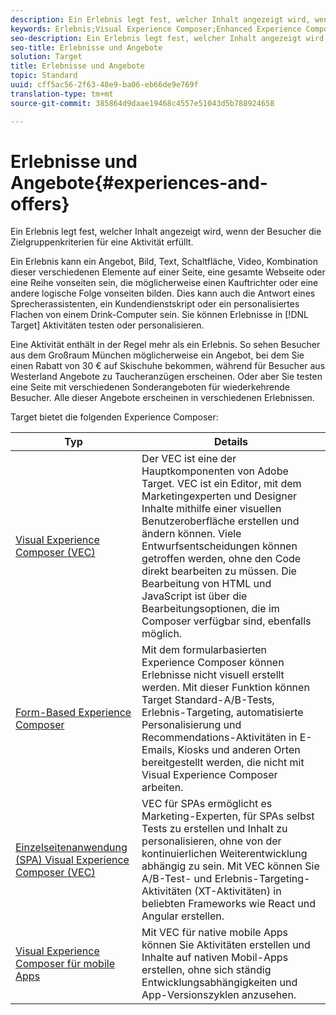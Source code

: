 ```yaml
---
description: Ein Erlebnis legt fest, welcher Inhalt angezeigt wird, wenn der Besucher die Zielgruppenkriterien für eine Aktivität erfüllt.
keywords: Erlebnis;Visual Experience Composer;Enhanced Experience Composer;Form Based Experience Composer;Form Composer;Visual Composer;Experience Composer;gemischte Inhalte;iFrame;iFrame-Busting;iFrame brechen;X-Frame-Options;X-Frame-Options;Cross Origin;Probleme mit Cross Origin;Authentifizierungs-Arbeitsablauf;IP-Blacklist;IP-Whitelist
seo-description: Ein Erlebnis legt fest, welcher Inhalt angezeigt wird, wenn der Besucher die Zielgruppenkriterien für eine Aktivität erfüllt.
seo-title: Erlebnisse und Angebote
solution: Target
title: Erlebnisse und Angebote
topic: Standard
uuid: cff5ac56-2f63-48e9-ba06-eb66de9e769f
translation-type: tm+mt
source-git-commit: 385864d9daae19468c4557e51043d5b788924658

---
```



# Erlebnisse und Angebote{#experiences-and-offers}

Ein Erlebnis legt fest, welcher Inhalt angezeigt wird, wenn der Besucher die Zielgruppenkriterien für eine Aktivität erfüllt.

Ein Erlebnis kann ein Angebot, Bild, Text, Schaltfläche, Video, Kombination dieser verschiedenen Elemente auf einer Seite, eine gesamte Webseite oder eine Reihe vonseiten sein, die möglicherweise einen Kauftrichter oder eine andere logische Folge vonseiten bilden. Dies kann auch die Antwort eines Sprecherassistenten, ein Kundendienstskript oder ein personalisiertes Flachen von einem Drink-Computer sein. Sie können Erlebnisse in [!DNL Target] Aktivitäten testen oder personalisieren.

Eine Aktivität enthält in der Regel mehr als ein Erlebnis. So sehen Besucher aus dem Großraum München möglicherweise ein Angebot, bei dem Sie einen Rabatt von 30 € auf Skischuhe bekommen, während für Besucher aus Westerland Angebote zu Taucheranzügen erscheinen. Oder aber Sie testen eine Seite mit verschiedenen Sonderangeboten für wiederkehrende Besucher. Alle dieser Angebote erscheinen in verschiedenen Erlebnissen.

Target bietet die folgenden Experience Composer:

| Typ | Details |
| --- | --- |
| [Visual Experience Composer (VEC)](../c-experiences/c-visual-experience-composer/visual-experience-composer.md#concept_CF63320EB8924B2F9BDA3C72256DCE50) | Der VEC ist eine der Hauptkomponenten von Adobe Target. VEC ist ein Editor, mit dem Marketingexperten und Designer Inhalte mithilfe einer visuellen Benutzeroberfläche erstellen und ändern können. Viele Entwurfsentscheidungen können getroffen werden, ohne den Code direkt bearbeiten zu müssen. Die Bearbeitung von HTML und JavaScript ist über die Bearbeitungsoptionen, die im Composer verfügbar sind, ebenfalls möglich. |
| [Form-Based Experience Composer](../c-experiences/form-experience-composer.md#task_FAC842A6535045B68B4C1AD3E657E56E) | Mit dem formularbasierten Experience Composer können Erlebnisse nicht visuell erstellt werden. Mit dieser Funktion können Target Standard-A/B-Tests, Erlebnis-Targeting, automatisierte Personalisierung und Recommendations-Aktivitäten in E-Emails, Kiosks und anderen Orten bereitgestellt werden, die nicht mit Visual Experience Composer arbeiten. |
| [Einzelseitenanwendung (SPA) Visual Experience Composer (VEC)](/help/c-experiences/spa-visual-experience-composer.md) | VEC für SPAs ermöglicht es Marketing-Experten, für SPAs selbst Tests zu erstellen und Inhalt zu personalisieren, ohne von der kontinuierlichen Weiterentwicklung abhängig zu sein. Mit VEC können Sie A/B-Test- und Erlebnis-Targeting-Aktivitäten (XT-Aktivitäten) in beliebten Frameworks wie React und Angular erstellen. |
| [Visual Experience Composer für mobile Apps](/help/c-target-mobile-app/c-mobile-visual-experience-composer/mobile-visual-experience-composer.md) | Mit VEC für native mobile Apps können Sie Aktivitäten erstellen und Inhalte auf nativen Mobil-Apps erstellen, ohne sich ständig Entwicklungsabhängigkeiten und App-Versionszyklen anzusehen. |


